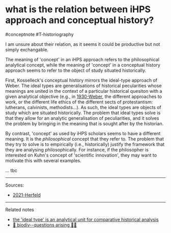 # what is the relation between iHPS approach and conceptual history?
#conceptnote #T-historiography 

I am unsure about their relation, as it seems it could be productive but not simply exchangable. 

The meaning of 'concept' in an iHPS approach refers to the philosophical analytical concept, while the meaning of 'concept' in a conceptual history approach seems to refer to the object of study situated historically. 

First, Kosselleck's conceptual history mirrors the ideal-type approach of Weber. The ideal types are generalisations of historical pecularities whose meanings are united in the context of a particular historical quesiton with a given analytical objective (e.g., in [1930-Weber](1930-Weber.md), the different approaches to work, or the different life ethics of the different sects of protestantism: lutherans, calvinists, methodists...). As such, the ideal types are objects of study which are situated historically. The problem that ideal types solve is that they allow for an analytic generalisation of peculiarities, and it solves the problem by bringing in the meaning that is sought after by the historian. 

By contrast, 'concept' as used by iHPS scholars seems to have a different meaning. It is the *philosophical* concept that they refer to. The problem that they try to solve is to empirically (i.e., historically) justify the framework that they are analysing philosophically. For instance, if the philosopher is interested on Kuhn's concept of 'scientific innovation', they may want to motivate this with several examples. 

... tbc



---
Sources: 
- [2021-Herfeld](2021-Herfeld.md)

---

Related notes
- [the 'ideal type' is an analytical unit for comparative historical analysis](the%20'ideal%20type'%20is%20an%20analytical%20unit%20for%20comparative%20historical%20analysis.md)
- [🌳 biodiv--questions arising ☝🏻](🌳%20biodiv--questions%20arising%20☝🏻.md)

